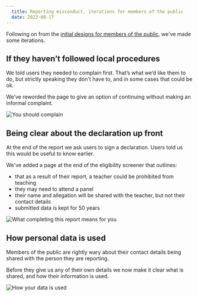 ```yaml
---
  title: Reporting misconduct, iterations for members of the public
  date: 2022-08-17
---
```


Following on from the [initial designs for members of the public](/teacher-misconduct/variations-for-members-of-the-public/), we've made some iterations.

## If they haven’t followed local procedures

We told users they needed to complain first. That’s what we’d like them to do, but strictly speaking they don't have to, and in some cases that could be ok.

We’ve reworded the page to give an option of continuing without making an informal complaint.

![You should complain](01-no-complaint.png "You should complain")

## Being clear about the declaration up front

At the end of the report we ask users to sign a declaration. Users told us this would be useful to know earlier.

We've added a page at the end of the eligibility screener that outlines:

- that as a result of their report, a teacher could be prohibited from teaching
- they may need to attend a panel
- their name and allegation will be shared with the teacher, but not their contact details
- submitted data is kept for 50 years

![What completing this report means for you](02-what-this-means.png "What completing this report means for you")

## How personal data is used

Members of the public are rightly wary about their contact details being shared with the person they are reporting.

Before they give us any of their own details we now make it clear what is shared, and how their information is used.

![How your data is used](03-how-data-is-used.png "How your data is used")
